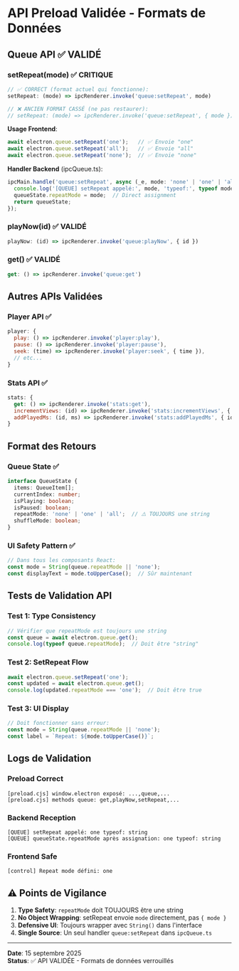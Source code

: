 # API Preload Validée - Formats de Données

## Queue API ✅ VALIDÉ

### setRepeat(mode) ✅ CRITIQUE
```javascript
// ✅ CORRECT (format actuel qui fonctionne):
setRepeat: (mode) => ipcRenderer.invoke('queue:setRepeat', mode)

// ❌ ANCIEN FORMAT CASSÉ (ne pas restaurer):
// setRepeat: (mode) => ipcRenderer.invoke('queue:setRepeat', { mode })
```

**Usage Frontend**:
```typescript
await electron.queue.setRepeat('one');   // ✅ Envoie "one"
await electron.queue.setRepeat('all');   // ✅ Envoie "all"  
await electron.queue.setRepeat('none');  // ✅ Envoie "none"
```

**Handler Backend** (ipcQueue.ts):
```typescript
ipcMain.handle('queue:setRepeat', async (_e, mode: 'none' | 'one' | 'all') => {
  console.log('[QUEUE] setRepeat appelé:', mode, 'typeof:', typeof mode);
  queueState.repeatMode = mode;  // Direct assignment
  return queueState;
});
```

### playNow(id) ✅ VALIDÉ
```javascript
playNow: (id) => ipcRenderer.invoke('queue:playNow', { id })
```

### get() ✅ VALIDÉ
```javascript
get: () => ipcRenderer.invoke('queue:get')
```

## Autres APIs Validées

### Player API ✅
```javascript
player: {
  play: () => ipcRenderer.invoke('player:play'),
  pause: () => ipcRenderer.invoke('player:pause'),
  seek: (time) => ipcRenderer.invoke('player:seek', { time }),
  // etc...
}
```

### Stats API ✅
```javascript
stats: {
  get: () => ipcRenderer.invoke('stats:get'),
  incrementViews: (id) => ipcRenderer.invoke('stats:incrementViews', { id }),
  addPlayedMs: (id, ms) => ipcRenderer.invoke('stats:addPlayedMs', { id, ms })
}
```

## Format des Retours

### Queue State ✅
```typescript
interface QueueState {
  items: QueueItem[];
  currentIndex: number;
  isPlaying: boolean;
  isPaused: boolean;
  repeatMode: 'none' | 'one' | 'all';  // ⚠️ TOUJOURS une string
  shuffleMode: boolean;
}
```

### UI Safety Pattern ✅
```typescript
// Dans tous les composants React:
const mode = String(queue.repeatMode || 'none');
const displayText = mode.toUpperCase();  // Sûr maintenant
```

## Tests de Validation API

### Test 1: Type Consistency
```typescript
// Vérifier que repeatMode est toujours une string
const queue = await electron.queue.get();
console.log(typeof queue.repeatMode);  // Doit être "string"
```

### Test 2: SetRepeat Flow
```typescript
await electron.queue.setRepeat('one');
const updated = await electron.queue.get();
console.log(updated.repeatMode === 'one');  // Doit être true
```

### Test 3: UI Display
```typescript
// Doit fonctionner sans erreur:
const mode = String(queue.repeatMode || 'none');
const label = `Repeat: ${mode.toUpperCase()}`;
```

## Logs de Validation

### Preload Correct
```
[preload.cjs] window.electron exposé: ...,queue,...
[preload.cjs] methods queue: get,playNow,setRepeat,...
```

### Backend Reception
```
[QUEUE] setRepeat appelé: one typeof: string
[QUEUE] queueState.repeatMode après assignation: one typeof: string
```

### Frontend Safe
```
[control] Repeat mode défini: one
```

## ⚠️ Points de Vigilance

1. **Type Safety**: `repeatMode` doit TOUJOURS être une string
2. **No Object Wrapping**: setRepeat envoie `mode` directement, pas `{ mode }`
3. **Defensive UI**: Toujours wrapper avec `String()` dans l'interface
4. **Single Source**: Un seul handler `queue:setRepeat` dans `ipcQueue.ts`

---
**Date**: 15 septembre 2025  
**Status**: ✅ API VALIDÉE - Formats de données verrouillés
